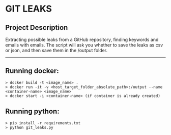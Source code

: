 # GIT LEAKS

## Project Description  

Extracting possible leaks from a GitHub repository, finding keywords and emails with emails. The script will ask you whether to save the leaks as csv or json, and then save them in the /output folder.

---

## Running docker:
    > docker build -t <image_name> .
    > docker run -it -v <host_target_folder_absolute_path>:/output --name <container-name> <image_name>
    > docker start -i <container-name> (if container is already created)

## Running python:
    > pip install -r requirements.txt
    > python git_leaks.py